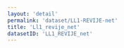 ```yaml
---
layout: 'detail'
permalink: 'dataset/LL1-REVIJE-net'
title: 'Ll1_revije_net'
datasetID: 'LL1_REVIJE_net'
---
```

